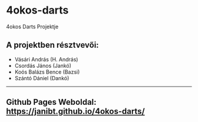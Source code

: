 # 4okos-darts
 4okos Darts Projektje

## A projektben résztvevői:
 - Vásári András (H. András)
 - Csordás János (Jankó)
 - Koós Balázs Bence (Bazsi)
 - Szántó Dániel (Dankó)

---

## Github Pages Weboldal: https://janibt.github.io/4okos-darts/
